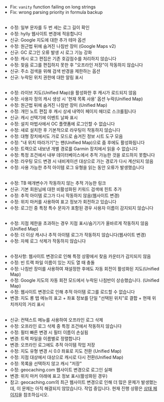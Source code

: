 ##
- Fix: `vanity` function failing on long strings
- Fix: wrong parsing priority in formula backup

##
- 수정: 일부 문자를 두 번 세는 로그 길이 확인
- 수정: hylly 웹사이트 변경에 적응합니다
- 신규: Google 지도에 대한 추가 테마 옵션
- 수정: 원근법 뒤에 숨겨진 나침반 장미 (Google Maps v2)
- 신규: GC 로그인 오류 발생 시 로그 기능 강화
- 수정: 캐시 로그 편집은 기존 호감점수를 처리하지 않습니다
- 수정: 찾음 로그를 편집하지 못한 후 "오프라인 저장"이 작동하지 않습니다
- 신규: 주소 검색을 위해 검색 반경을 제한하는 옵션
- 신규: 누락된 위치 권한에 대한 알림 표시

##
- 수정: 라이브 지도(Unified Map)을 활성화한 후 캐시가 로드되지 않음
- 수정: 사용자 정의 캐시 생성 시 '현재 목록 사용' 옵션 누락(Unified Map)
- 수정: 원근법 뒤에 숨겨진 나침반 장미 (Unified Map)
- 수정: 개인 노트 편집 후 캐시 상세 내역이 페이지 헤더로 스크롤됩니다
- 신규: 캐시 선택기에 이벤트 날짜 표시
- 수정: 설치 마법사에서 OC 플랫폼에 로그인할 수 없습니다
- 수정: 새로 설치한 후 기본적으로 라우팅이 작동하지 않습니다
- 수정: 대형 장치에서도 가로 모드로 숨겨진 정보 시트 도구 모음
- 수정: "내 위치 따라가기"는 팬(Unified Map)으로 줌 후에도 활성화됩니다
- 수정: 트랙으로 내보낸 개별 경로를 Garmin 장치에서 읽을 수 없습니다
- 수정: 특정 조건에서 내부 데이터베이스에서 추적 가능한 것을 로드하지 못합니다
- 수정: 라우팅 모드 변경 시 내비게이션 대상으로 가는 경로가 다시 계산되지 않음
- 수정: 사용 가능한 추적 아이템 로그 유형을 읽는 동안 오류가 발생했습니다

##
- 수정: TB 매개변수가 작동하지 않는 추적 가능한 링크
- 신규: 기본 회원님에 대한 비활성화된 키워드 검색에 힌트 추가
- 수정: 추적 아이템 로그가 다시 작동하지 않음(웹사이트 변경)
- 수정: 위치 마커를 사용하여 표고 정보가 회전하고 있습니다
- 수정: 로그인 중 특정 특수 문자가 포함된 경우 사용자 이름이 감지되지 않습니다

##
- 수정: 지점 제한을 초과하는 경우 지점 표시/숨기기가 올바르게 작동하지 않음 (Unified Map)
- 수정: 더 이상 캐시나 추적 아이템 로그가 작동하지 않습니다(웹사이트 변경)
- 수정: 자체 로그 삭제가 작동하지 않습니다

##
- 수정사항: 웹사이트 변경으로 인해 특정 상황에서 찾음 카운터가 감지되지 않음
- 수정: 빈 트랙 파일 이름이 있는 지도 열 때 충돌
- 수정: 나침반 장미를 사용하여 재설정한 후에도 자동 회전이 활성화된 지도(Unified Map)
- 수정: Google 지도의 자동 회전 모드에서 누락된 나침반이 상승했습니다. (Unified Map)
- 수정: 웹사이트 변경으로 인해 추적 아이템 로그를 로드할 수 없습니다
- 변경: 지도 롱 탭 메뉴의 표고 + 좌표 정보를 단일 "선택된 위치"로 결합 + 현재 위치까지의 거리 표시

##
- 신규: 컨텍스트 메뉴를 사용하여 오프라인 로그 삭제
- 수정: 오프라인 로그 삭제 중 특정 조건에서 작동하지 않습니다
- 수정: 필터 빠른 변경 시 필터 이름이 손실됨
- 변경: 트랙 파일을 이름별로 정렬합니다
- 변경: 오프라인 로그에도 추적 아이템 작업 저장
- 수정: 지도 유형 변경 시 0.0 좌표로 지도 전환 (Unified Map)
- 수정: 지점 대상에서 대상으로 캐시로 다시 전환(Unified Map)
- 수정: 목록을 선택하지 않고 캐시 "저장"
- 수정: geocaching.com 웹사이트 변경으로 로그인 실패
- 변경: 위치 마커 아래에 표고 정보 표시(활성화된 경우)
- 참고: geocaching.com의 최근 웹사이트 변경으로 인해 더 많은 문제가 발생했는데, 이 문제는 아직 해결되지 않았습니다. 작업 중입니다. 현재 진행 상황은 [상태 페이지](https://github.com/cgeo/cgeo/issues/15555)을 참조하십시오.
